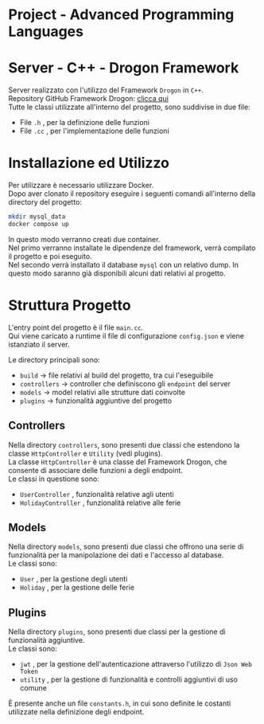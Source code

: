 # Project - Advanced Programming Languages
# Server - C++ - Drogon Framework
Server realizzato con l'utilizzo del Framework `Drogon` in `C++`.<br>
Repository GitHub Framework Drogon: <a href="https://github.com/drogonframework/drogon" target="_blank">clicca qui</a><br>
Tutte le classi utilizzate all'interno del progetto, sono suddivise in due file:
-	File `.h` , per la definizione delle funzioni
-	File `.cc` , per l'implementazione delle funzioni
# Installazione ed Utilizzo
Per utilizzare è necessario utilizzare Docker.<br>
Dopo aver clonato il repository eseguire i seguenti comandi all'interno della directory del progetto:
```bash
mkdir mysql_data
docker compose up
```
In questo modo verranno creati due container.<br>
Nel primo verranno installate le dipendenze del framework, verrà compilato il progetto e poi eseguito.<br>
Nel secondo verrà installato il database `mysql` con un relativo dump. In questo modo saranno già disponibili alcuni dati relativi al progetto.

# Struttura Progetto
L'entry point del progetto è il file `main.cc`.<br>
Qui viene caricato a runtime il file di configurazione `config.json` e viene istanziato il server.

Le directory principali sono:
-	`build` -> file relativi al build del progetto, tra cui l'eseguibile
-	`controllers` -> controller che definiscono gli `endpoint` del server
-	`models` -> model relativi alle strutture dati coinvolte
-	`plugins` -> funzionalità aggiuntive del progetto

## Controllers
Nella directory `controllers`, sono presenti due classi che estendono la classe `HttpController` e `Utility` (vedi plugins).<br>
La classe `HttpController` è una classe del Framework Drogon, che consente di associare delle funzioni a degli endpoint.<br>
Le classi in questione sono:
-	`UserController` , funzionalità relative agli utenti
-	`HolidayController` , funzionalità relative alle ferie

## Models
Nella directory `models`, sono presenti due classi che offrono una serie di funzionalità per la manipolazione dei dati e l'accesso al database.<br>
Le classi sono:
-	`User` , per la gestione degli utenti
-	`Holiday` , per la gestione delle ferie

## Plugins
Nella directory `plugins`, sono presenti due classi per la gestione di funzionalità aggiuntive.<br>
Le classi sono:
-	`jwt` , per la gestione dell'autenticazione attraverso l'utilizzo di `Json Web Token`
-	`utility` , per la gestione di funzionalità e controlli aggiuntivi di uso comune

È presente anche un file `constants.h`, in cui sono definite le costanti utilizzate nella definizione degli endpoint.<br>
